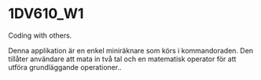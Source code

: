 # 1DV610_W1
Coding with others. 

Denna applikation är en enkel miniräknare som körs i kommandoraden.
Den tillåter användare att mata in två tal och en matematisk operator för att utföra 
grundläggande operationer..
